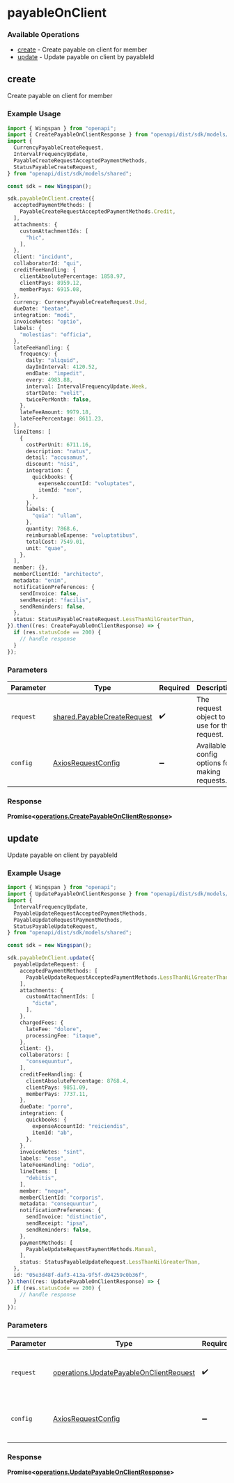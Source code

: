 # payableOnClient

### Available Operations

* [create](#create) - Create payable on client for member
* [update](#update) - Update payable on client by payableId

## create

Create payable on client for member

### Example Usage

```typescript
import { Wingspan } from "openapi";
import { CreatePayableOnClientResponse } from "openapi/dist/sdk/models/operations";
import {
  CurrencyPayableCreateRequest,
  IntervalFrequencyUpdate,
  PayableCreateRequestAcceptedPaymentMethods,
  StatusPayableCreateRequest,
} from "openapi/dist/sdk/models/shared";

const sdk = new Wingspan();

sdk.payableOnClient.create({
  acceptedPaymentMethods: [
    PayableCreateRequestAcceptedPaymentMethods.Credit,
  ],
  attachments: {
    customAttachmentIds: [
      "hic",
    ],
  },
  client: "incidunt",
  collaboratorId: "qui",
  creditFeeHandling: {
    clientAbsolutePercentage: 1858.97,
    clientPays: 8959.12,
    memberPays: 6915.08,
  },
  currency: CurrencyPayableCreateRequest.Usd,
  dueDate: "beatae",
  integration: "modi",
  invoiceNotes: "optio",
  labels: {
    "molestias": "officia",
  },
  lateFeeHandling: {
    frequency: {
      daily: "aliquid",
      dayInInterval: 4120.52,
      endDate: "impedit",
      every: 4983.88,
      interval: IntervalFrequencyUpdate.Week,
      startDate: "velit",
      twicePerMonth: false,
    },
    lateFeeAmount: 9979.18,
    lateFeePercentage: 8611.23,
  },
  lineItems: [
    {
      costPerUnit: 6711.16,
      description: "natus",
      detail: "accusamus",
      discount: "nisi",
      integration: {
        quickbooks: {
          expenseAccountId: "voluptates",
          itemId: "non",
        },
      },
      labels: {
        "quia": "ullam",
      },
      quantity: 7868.6,
      reimbursableExpense: "voluptatibus",
      totalCost: 7549.01,
      unit: "quae",
    },
  ],
  member: {},
  memberClientId: "architecto",
  metadata: "enim",
  notificationPreferences: {
    sendInvoice: false,
    sendReceipt: "facilis",
    sendReminders: false,
  },
  status: StatusPayableCreateRequest.LessThanNilGreaterThan,
}).then((res: CreatePayableOnClientResponse) => {
  if (res.statusCode == 200) {
    // handle response
  }
});
```

### Parameters

| Parameter                                                                  | Type                                                                       | Required                                                                   | Description                                                                |
| -------------------------------------------------------------------------- | -------------------------------------------------------------------------- | -------------------------------------------------------------------------- | -------------------------------------------------------------------------- |
| `request`                                                                  | [shared.PayableCreateRequest](../../models/shared/payablecreaterequest.md) | :heavy_check_mark:                                                         | The request object to use for the request.                                 |
| `config`                                                                   | [AxiosRequestConfig](https://axios-http.com/docs/req_config)               | :heavy_minus_sign:                                                         | Available config options for making requests.                              |


### Response

**Promise<[operations.CreatePayableOnClientResponse](../../models/operations/createpayableonclientresponse.md)>**


## update

Update payable on client by payableId

### Example Usage

```typescript
import { Wingspan } from "openapi";
import { UpdatePayableOnClientResponse } from "openapi/dist/sdk/models/operations";
import {
  IntervalFrequencyUpdate,
  PayableUpdateRequestAcceptedPaymentMethods,
  PayableUpdateRequestPaymentMethods,
  StatusPayableUpdateRequest,
} from "openapi/dist/sdk/models/shared";

const sdk = new Wingspan();

sdk.payableOnClient.update({
  payableUpdateRequest: {
    acceptedPaymentMethods: [
      PayableUpdateRequestAcceptedPaymentMethods.LessThanNilGreaterThan,
    ],
    attachments: {
      customAttachmentIds: [
        "dicta",
      ],
    },
    chargedFees: {
      lateFee: "dolore",
      processingFee: "itaque",
    },
    client: {},
    collaborators: [
      "consequuntur",
    ],
    creditFeeHandling: {
      clientAbsolutePercentage: 8768.4,
      clientPays: 9851.09,
      memberPays: 7737.11,
    },
    dueDate: "porro",
    integration: {
      quickbooks: {
        expenseAccountId: "reiciendis",
        itemId: "ab",
      },
    },
    invoiceNotes: "sint",
    labels: "esse",
    lateFeeHandling: "odio",
    lineItems: [
      "debitis",
    ],
    member: "neque",
    memberClientId: "corporis",
    metadata: "consequuntur",
    notificationPreferences: {
      sendInvoice: "distinctio",
      sendReceipt: "ipsa",
      sendReminders: false,
    },
    paymentMethods: [
      PayableUpdateRequestPaymentMethods.Manual,
    ],
    status: StatusPayableUpdateRequest.LessThanNilGreaterThan,
  },
  id: "05e3d48f-daf3-413a-9f5f-d94259c0b36f",
}).then((res: UpdatePayableOnClientResponse) => {
  if (res.statusCode == 200) {
    // handle response
  }
});
```

### Parameters

| Parameter                                                                                          | Type                                                                                               | Required                                                                                           | Description                                                                                        |
| -------------------------------------------------------------------------------------------------- | -------------------------------------------------------------------------------------------------- | -------------------------------------------------------------------------------------------------- | -------------------------------------------------------------------------------------------------- |
| `request`                                                                                          | [operations.UpdatePayableOnClientRequest](../../models/operations/updatepayableonclientrequest.md) | :heavy_check_mark:                                                                                 | The request object to use for the request.                                                         |
| `config`                                                                                           | [AxiosRequestConfig](https://axios-http.com/docs/req_config)                                       | :heavy_minus_sign:                                                                                 | Available config options for making requests.                                                      |


### Response

**Promise<[operations.UpdatePayableOnClientResponse](../../models/operations/updatepayableonclientresponse.md)>**

